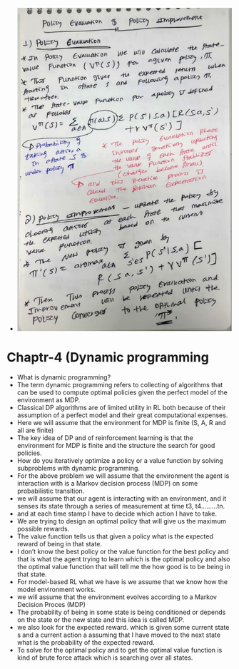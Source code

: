 
- ![what is Reinforcement learning](/Images/rl3.jpg "Optional title attribute")
# Chaptr-4 (Dynamic programming

- What is dynamic programming?
- The term dynamic programming refers to collecting of algorithms that can be used to compute optimal policies given the perfect model of the environment as MDP.
- Classical DP algorithms are of limited utility in RL both because of their assumption of a perfect model and their great computational expenses.
- Here we will assume that the environment for MDP is finite (S, A, R and all are finite)
- The key idea of DP and of reinforcement learning is that the environment for MDP is finite and the structure the search for good policies.
- How do you iteratively optimize a policy or a value function by solving subproblems with dynamic programming.
- For the above problem we will assume that the environment the agent is interaction with is a Markov decision process (MDP) on some probabilistic transition.
- we will assume that our agent is interacting with an environment, and it senses its state through a series of measurement at time t3, t4………tn.
- and at each time stamp I have to decide which action I have to take.
- We are trying to design an optimal policy that will give us the maximum possible rewards.
- The value function tells us that given a policy what is the expected reward of being in that state.
- I don’t know the best policy or the value function for the best policy and that is what the agent trying to learn which is the optimal policy and also the optimal value function that will tell me the how good is to be being in that state.
- For model-based RL what we have is we assume that we know how the model environment works.
- we will assume that the environment evolves according to a Markov Decision Proces (MDP)
- The probability of being in some state is being conditioned or depends on the state or the new state and this idea is called MDP.
- we also look for the expected reward. which is given some current state s and a current action a assuming that I have moved to the next state what is the probability of the expected reward.
- To solve for the optimal policy and to get the optimal value function is kind of brute force attack which is searching over all states.
